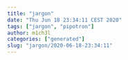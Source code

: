 ```yaml
---
title: "jargon"
date: "Thu Jun 18 23:34:11 CEST 2020"
tags: ["jargon", "pipotron"]
author: m1ch3l
categories: ["generated"]
slug: "jargon/2020-06-18-23:34:11"
---
```



